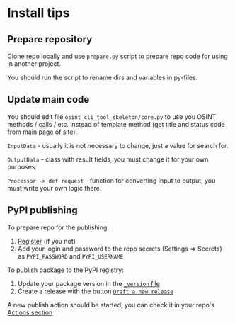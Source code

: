 # Install tips

## Prepare repository

Clone repo locally and use `prepare.py` script to prepare repo code for using in another project.

You should run the script to rename dirs and variables in py-files.

## Update main code

You should edit file `osint_cli_tool_skeleton/core.py` to use you OSINT methods / calls / etc. instead of template method (get title and status code from main page of site).

`InputData` - usually it is not necessary to change, just a value for search for.

`OutputData` - class with result fields, you must change it for your own purposes.

`Processor -> def request` - function for converting input to output, you must write your own logic there.

## PyPI publishing

To prepare repo for the publishing:
1. [Register](https://pypi.org/account/register/) (if you not)
1. Add your login and password to the repo secrets (Settings => Secrets) as `PYPI_PASSWORD` and `PYPI_USERNAME`

To publish package to the PyPI registry:
1. Update your package version in the [`_version` file](https://github.com/soxoj/osint-cli-tool-skeleton/blob/main/osint-cli-tool-skeleton/_version.py)
1. Create a release with the button [`Draft a new release`](https://github.com/soxoj/osint-cli-tool-skeleton/releases/new)

A new publish action should be started, you can check it in your repo's [Actions section](https://github.com/soxoj/osint-cli-tool-skeleton/actions)
